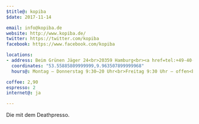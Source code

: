 ```yaml
---
$title@: kopiba
$date: 2017-11-14

email: info@kopiba.de
website: http://www.kopiba.de/
twitter: https://twitter.com/kopiba
facebook: https://www.facebook.com/kopiba

locations:
- address: Beim Grünen Jäger 24<br>20359 Hamburg<br><a href=tel:+49-40-343824>040-343824</a>
  coordinates: "53.55885809999999,9.963507899999968"
  hours@: Montag – Donnerstag 9:30–20 Uhr<br>Freitag 9:30 Uhr – offen<br>Samstag 9 Uhr – offen<br>Sonntag 10–20 Uhr

coffee: 2,90
espresso: 2
internet@: ja

---
```

Die mit dem Deathpresso.